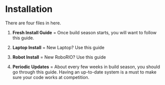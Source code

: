 # Installation #

There are four files in here.

1. **Fresh Install Guide** = Once build season starts, you will want to follow this guide.

2. **Laptop Install** = New Laptop? Use this guide

3. **Robot Install** = New RoboRIO? Use this guide

4. **Periodic Updates** = About every few weeks in build season, you should go through this guide. Having an up-to-date system is a must to make sure your code works at competition.
